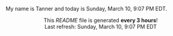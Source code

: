 My name is Tanner and today is Sunday, March 10, 9:07 PM EDT.

<p align="center">This <i>README</i> file is generated <b>every 3 hours</b>!</br>Last refresh: Sunday, March 10, 9:07 PM EDT<br /></p>
